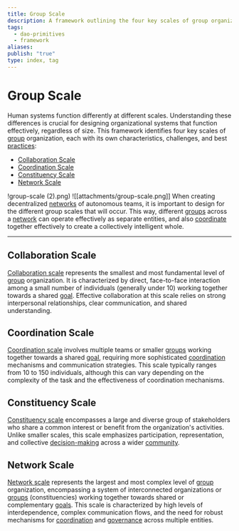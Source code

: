 ```yaml
---
title: Group Scale
description: A framework outlining the four key scales of group organization, tailored for DAO contexts.
tags:
  - dao-primitives
  - framework
aliases: 
publish: "true"
type: index, tag
---
```


# Group Scale

Human systems function differently at different scales. Understanding these differences is crucial for designing organizational systems that function effectively, regardless of size. This framework identifies four key scales of [group](tags/groups.md) organization, each with its own characteristics, challenges, and best [practices](tags/practices.md):

- [Collaboration Scale](artifacts/guides/dao-primitives-framework/group-scale/collaboration-scale.md)
- [Coordination Scale](artifacts/guides/dao-primitives-framework/group-scale/coordination-scale.md)
- [Constituency Scale](artifacts/guides/dao-primitives-framework/group-scale/constituency-scale.md)
- [Network Scale](artifacts/guides/dao-primitives-framework/group-scale/network-scale.md)


!group-scale (2).png)
![[attachments/group-scale.png]]
When creating decentralized [networks](tags/networks.md) of autonomous teams, it is important to design for the different group scales that will occur. This way, different [groups](tags/groups.md) across a [network](tags/networks.md) can operate effectively as separate entities, and also [coordinate](tags/coordination.md) together effectively to create a collectively intelligent whole.

---

## Collaboration Scale

[Collaboration scale](artifacts/guides/dao-primitives-framework/group-scale/collaboration-scale.md) represents the smallest and most fundamental level of [group](tags/groups.md) organization. It is characterized by direct, face-to-face interaction among a small number of individuals (generally under 10) working together towards a shared [goal](tags/purpose.md). Effective collaboration at this scale relies on strong interpersonal relationships, clear communication, and shared understanding.

## Coordination Scale

[Coordination scale](artifacts/guides/dao-primitives-framework/group-scale/coordination-scale.md) involves multiple teams or smaller [groups](tags/groups.md) working together towards a shared [goal](tags/purpose.md), requiring more sophisticated [coordination](tags/coordination.md) mechanisms and communication strategies. This scale typically ranges from 10 to 150 individuals, although this can vary depending on the complexity of the task and the effectiveness of coordination mechanisms.

## Constituency Scale

[Constituency scale](artifacts/guides/dao-primitives-framework/group-scale/constituency-scale.md) encompasses a large and diverse group of stakeholders who share a common interest or benefit from the organization's activities. Unlike smaller scales, this scale emphasizes participation, representation, and collective [decision-making](tags/decisions.md) across a wider [community](tags/community.md).

## Network Scale

[Network scale](artifacts/guides/dao-primitives-framework/group-scale/network-scale.md) represents the largest and most complex level of [group](tags/groups.md) organization, encompassing a system of interconnected organizations or [groups](tags/groups.md) (constituencies) working together towards shared or complementary [goals](tags/purpose.md). This scale is characterized by high levels of interdependence, complex communication flows, and the need for robust mechanisms for [coordination](tags/coordination.md) and [governance](tags/governance.md) across multiple entities.


